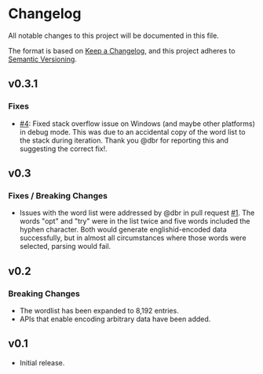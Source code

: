# Changelog

All notable changes to this project will be documented in this file.

The format is based on [Keep a Changelog](https://keepachangelog.com/en/1.0.0/),
and this project adheres to [Semantic Versioning](https://semver.org/spec/v2.0.0.html).

## v0.3.1

### Fixes

- [#4][4]: Fixed stack overflow issue on Windows (and maybe other platforms) in debug
  mode. This was due to an accidental copy of the word list to the stack during
  iteration. Thank you @dbr for reporting this and suggesting the correct fix!.

[4]: https://github.com/khonsulabs/englishid/issues/4

## v0.3

### Fixes / Breaking Changes

- Issues with the word list were addressed by @dbr in pull request
  [#1](https://github.com/khonsulabs/englishid/pull/1). The words "opt" and
  "try" were in the list twice and five words included the hyphen character.
  Both would generate englishid-encoded data successfully, but in almost all
  circumstances where those words were selected, parsing would fail.

## v0.2

### Breaking Changes

- The wordlist has been expanded to 8,192 entries.
- APIs that enable encoding arbitrary data have been added.

## v0.1

- Initial release.
